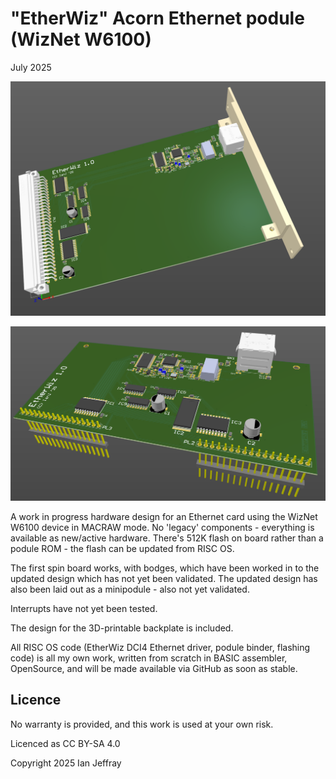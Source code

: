 # "EtherWiz" Acorn Ethernet podule (WizNet W6100)

July 2025

![3D View](Generated/EtherWiz_3D_View.png)

![3D View](Generated/EtherWizMini_3D_View.png)

A work in progress hardware design for an Ethernet card using the WizNet W6100 device in MACRAW mode.  No 'legacy' components - everything is available as new/active hardware.   There's 512K flash on board rather than a podule ROM - the flash can be updated from RISC OS.

The first spin board works, with bodges, which have been worked in to the updated design which has not yet been validated.  The updated design has also been laid out as a minipodule - also not yet validated.

Interrupts have not yet been tested.

The design for the 3D-printable backplate is included.

All RISC OS code (EtherWiz DCI4 Ethernet driver, podule binder, flashing code) is all my own work, written from scratch in BASIC assembler, OpenSource, and will be made available via GitHub as soon as stable.

## Licence

No warranty is provided, and this work is used at your own risk.  

Licenced as CC BY-SA 4.0

Copyright 2025 Ian Jeffray

